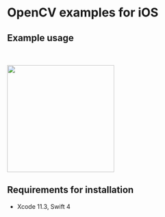 # OpenCV examples for iOS

## **Example usage**
<br><br>
<img src="docs/demo.gif" width="250">

## **Requirements for installation**
- Xcode 11.3, Swift 4
<br><br>
